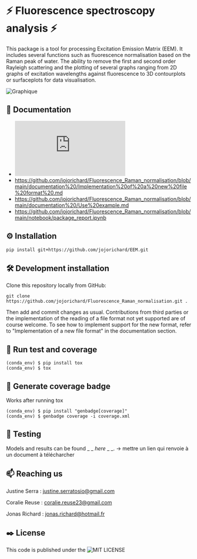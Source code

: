 # ⚡ Fluorescence spectroscopy analysis ⚡

This package is a tool for processing Excitation Emission Matrix (EEM). It includes several functions such as fluorescence normalisation based on the Raman peak of water. The ability to remove the first and second order Rayleigh scattering and the plotting of several graphs ranging from 2D graphs of excitation wavelengths against fluorescence to 3D contourplots or surfaceplots for data visualisation.

![Graphique](https://github.com/jojorichard/Fluorescence_Raman_normalisation/assets/160777950/dc2cf7c0-6011-45c3-bb12-784114e40ce0)


## :notebook_with_decorative_cover: Documentation
  - ![features description.](https://github.com/jojorichard/Fluorescence_Raman_normalisation/blob/main/documentation%20/Features_description.md)
  - https://github.com/jojorichard/Fluorescence_Raman_normalisation/blob/main/documentation%20/Implementation%20of%20a%20new%20file%20format%20.md
  - https://github.com/jojorichard/Fluorescence_Raman_normalisation/blob/main/documentation%20/Use%20example.md
  - https://github.com/jojorichard/Fluorescence_Raman_normalisation/blob/main/notebook/package_report.ipynb
    
## ⚙️ Installation
```
pip install git+https://github.com/jojorichard/EEM.git
```

## 🛠️ Development installation
Clone this repository locally from GitHub:
```
git clone https://github.com/jojorichard/Fluorescence_Raman_normalisation.git .
```
Then add and commit changes as usual. 
Contributions from third parties or the implementation of the reading of a file format not yet supported are of course welcome. To see how to implement support for the new format, refer to "Implementation of a new file format" in the documentation section.

## 🔎 Run test and coverage
```
(conda_env) $ pip install tox
(conda_env) $ tox
```
## 🔌 Generate coverage badge
Works after running tox
```
(conda_env) $ pip install "genbadge[coverage]"
(conda_env) $ genbadge coverage -i coverage.xml
```
## 📄 Testing
Models and results can be found _ _ _here_ _ _. -> mettre un lien qui renvoie à un document à télécharcher

## 📫 Reaching us 
Justine Serra : justine.serratosio@gmail.com

Coralie Reuse : coralie.reuse23@gmail.com

Jonas Richard : jonas.richard@hotmail.fr
## ✒️ License
This code is published under the ![MIT LICENSE](https://github.com/jojorichard/Fluorescence_Raman_normalisation/blob/main/LICENSE)
